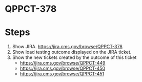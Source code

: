 # QPPCT-378

# Steps
1. Show JIRA.  https://jira.cms.gov/browse/QPPCT-378
1. Show load testing outcome displayed on the JIRA ticket.
1. Show the new tickets created by the outcome of this ticket
	- https://jira.cms.gov/browse/QPPCT-449
	- https://jira.cms.gov/browse/QPPCT-450
	- https://jira.cms.gov/browse/QPPCT-451
